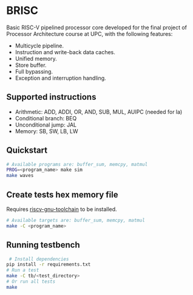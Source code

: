 # BRISC

Basic RISC-V pipelined processor core developed for the final project of
Processor Architecture course at UPC, with the following features:

- Multicycle pipeline.
- Instruction and write-back data caches.
- Unified memory.
- Store buffer.
- Full bypassing.
- Exception and interruption handling.

## Supported instructions

- Arithmetic: ADD, ADDI, OR, AND, SUB, MUL, AUIPC (needed for la)
- Conditional branch: BEQ
- Unconditional jump: JAL 
- Memory: SB, SW, LB, LW

## Quickstart

```bash
# Available programs are: buffer_sum, memcpy, matmul
PROG=<program_name> make sim
make waves
```

## Create tests hex memory file

Requires [riscv-gnu-toolchain](https://github.com/riscv-collab/riscv-gnu-toolchain)
to be installed.

```bash
# Available targets are: buffer_sum, memcpy, matmul
make -C <program_name>
```

## Running testbench

```bash
 # Install dependencies
pip install -r requirements.txt
# Run a test
make -C tb/<test_directory>
# Or run all tests
make
```
